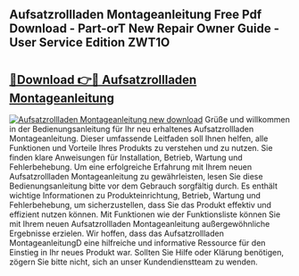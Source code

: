 ## Aufsatzrollladen Montageanleitung Free Pdf Download - Part-orT New Repair Owner Guide - User Service Edition ZWT1O

# <h2><a href="http://df8th6s.blite.top/?on=Aufsatzrollladen+Montageanleitung">🔗Download 👉🔴 Aufsatzrollladen Montageanleitung</a></h2>

[![Aufsatzrollladen Montageanleitung new download](https://i.imgur.com/lujVjoI.png)](http://df8th6s.blite.top/?on=Aufsatzrollladen+Montageanleitung)
Grüße und willkommen in der Bedienungsanleitung für Ihr neu erhaltenes Aufsatzrollladen Montageanleitung. Dieser umfassende Leitfaden soll Ihnen helfen, alle Funktionen und Vorteile Ihres Produkts zu verstehen und zu nutzen. Sie finden klare Anweisungen für Installation, Betrieb, Wartung und Fehlerbehebung. Um eine erfolgreiche Erfahrung mit Ihrem neuen Aufsatzrollladen Montageanleitung zu gewährleisten, lesen Sie diese Bedienungsanleitung bitte vor dem Gebrauch sorgfältig durch. Es enthält wichtige Informationen zu Produkteinrichtung, Betrieb, Wartung und Fehlerbehebung, um sicherzustellen, dass Sie das Produkt effektiv und effizient nutzen können. Mit Funktionen wie der Funktionsliste können Sie mit Ihrem neuen Aufsatzrollladen Montageanleitung außergewöhnliche Ergebnisse erzielen. Wir hoffen, dass das Aufsatzrollladen MontageanleitungD eine hilfreiche und informative Ressource für den Einstieg in Ihr neues Produkt war. Sollten Sie Hilfe oder Klärung benötigen, zögern Sie bitte nicht, sich an unser Kundendienstteam zu wenden.
